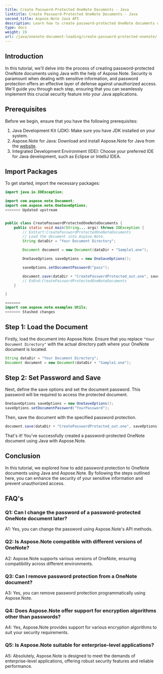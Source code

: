 ```yaml
---
title: Create Password-Protected OneNote Documents - Java
linktitle: Create Password-Protected OneNote Documents - Java
second_title: Aspose.Note Java API
description: Learn how to create password-protected OneNote documents using Java with Aspose.Note.
type: docs
weight: 19
url: /java/onenote-document-loading/create-password-protected-onenote/
---
```

## Introduction

In this tutorial, we'll delve into the process of creating password-protected OneNote documents using Java with the help of Aspose.Note. Security is paramount when dealing with sensitive information, and password protection offers an effective layer of defense against unauthorized access. We'll guide you through each step, ensuring that you can seamlessly implement this crucial security feature into your Java applications.

## Prerequisites

Before we begin, ensure that you have the following prerequisites:

1. Java Development Kit (JDK): Make sure you have JDK installed on your system.
2. Aspose.Note for Java: Download and install Aspose.Note for Java from the [website](https://releases.aspose.com/note/java/).
3. Integrated Development Environment (IDE): Choose your preferred IDE for Java development, such as Eclipse or IntelliJ IDEA.

## Import Packages

To get started, import the necessary packages:

```java
import java.io.IOException;

import com.aspose.note.Document;
import com.aspose.note.OneSaveOptions;
<<<<<<< Updated upstream


public class CreatePasswordProtectedOneNoteDocuments {
	public static void main(String... args) throws IOException {
		// ExStart:CreatePasswordProtectedOneNoteDocuments
		// Load the document into Aspose.Note.
		String dataDir = "Your Document Directory";

		Document document = new Document(dataDir + "Sample1.one");

		OneSaveOptions saveOptions = new OneSaveOptions();

		saveOptions.setDocumentPassword("pass");

		document.save(dataDir + "CreatePasswordProtected_out.one", saveOptions);
		// ExEnd:CreatePasswordProtectedOneNoteDocuments
	}

}

=======
import com.aspose.note.examples.Utils;
>>>>>>> Stashed changes
```

## Step 1: Load the Document

Firstly, load the document into Aspose.Note. Ensure that you replace `"Your Document Directory"` with the actual directory path where your OneNote document is located.

```java
String dataDir = "Your Document Directory";
Document document = new Document(dataDir + "Sample1.one");
```

## Step 2: Set Password and Save

Next, define the save options and set the document password. This password will be required to access the protected document.

```java
OneSaveOptions saveOptions = new OneSaveOptions();
saveOptions.setDocumentPassword("YourPassword");
```

Then, save the document with the specified password protection.

```java
document.save(dataDir + "CreatePasswordProtected_out.one", saveOptions);
```

That's it! You've successfully created a password-protected OneNote document using Java with Aspose.Note.

## Conclusion

In this tutorial, we explored how to add password protection to OneNote documents using Java and Aspose.Note. By following the steps outlined here, you can enhance the security of your sensitive information and prevent unauthorized access.

## FAQ's

### Q1: Can I change the password of a password-protected OneNote document later?

A1: Yes, you can change the password using Aspose.Note's API methods.

### Q2: Is Aspose.Note compatible with different versions of OneNote?

A2: Aspose.Note supports various versions of OneNote, ensuring compatibility across different environments.

### Q3: Can I remove password protection from a OneNote document?

A3: Yes, you can remove password protection programmatically using Aspose.Note.

### Q4: Does Aspose.Note offer support for encryption algorithms other than passwords?

A4: Yes, Aspose.Note provides support for various encryption algorithms to suit your security requirements.

### Q5: Is Aspose.Note suitable for enterprise-level applications?

A5: Absolutely, Aspose.Note is designed to meet the demands of enterprise-level applications, offering robust security features and reliable performance.
